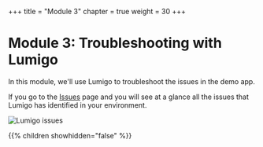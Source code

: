 +++
title = "Module 3"
chapter = true
weight = 30
+++

# Module 3: Troubleshooting with Lumigo

In this module, we'll use Lumigo to troubleshoot the issues in the demo app.

If you go to the [Issues](https://platform.lumigo.io/issues) page and you will see at a glance all the issues that Lumigo has identified in your environment.

![Lumigo issues](/images/mod03-lumigo-issues-and-alerts.png)

{{% children showhidden="false" %}}